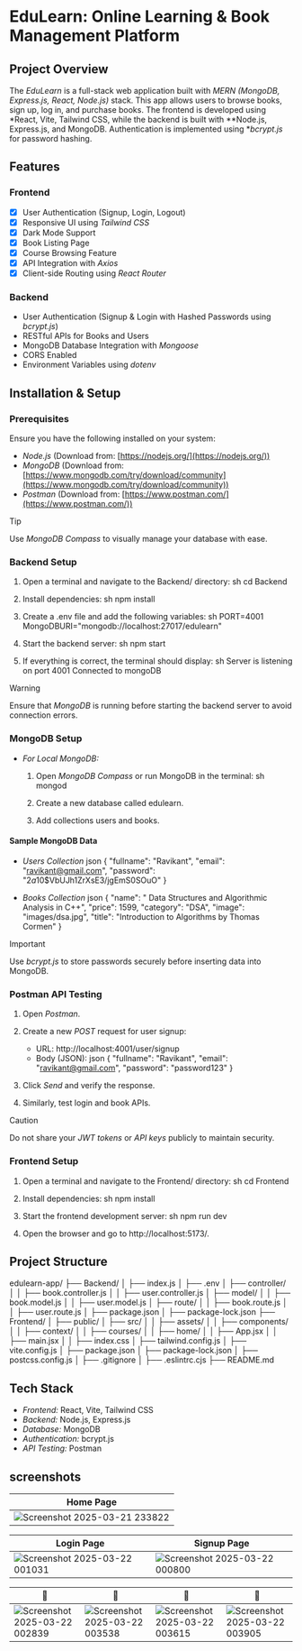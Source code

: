 # EduLearn: Online Learning & Book Management Platform 

## Project Overview
The *EduLearn* is a full-stack web application built with *MERN (MongoDB, Express.js, React, Node.js)* stack. This app allows users to browse books, sign up, log in, and purchase books. The frontend is developed using *React, Vite, Tailwind CSS, while the backend is built with **Node.js, Express.js, and MongoDB. Authentication is implemented using **bcrypt.js* for password hashing.

## Features
### Frontend
- [x] User Authentication (Signup, Login, Logout)
- [x] Responsive UI using *Tailwind CSS*
- [x] Dark Mode Support
- [x] Book Listing Page
- [x] Course Browsing Feature
- [x] API Integration with *Axios*
- [x] Client-side Routing using *React Router*

### Backend
- User Authentication (Signup & Login with Hashed Passwords using *bcrypt.js*)
- RESTful APIs for Books and Users
- MongoDB Database Integration with *Mongoose*
- CORS Enabled
- Environment Variables using *dotenv*

## Installation & Setup
### Prerequisites
Ensure you have the following installed on your system:
- *Node.js* (Download from: [https://nodejs.org/](https://nodejs.org/))
- *MongoDB* (Download from: [https://www.mongodb.com/try/download/community](https://www.mongodb.com/try/download/community))
- *Postman* (Download from: [https://www.postman.com/](https://www.postman.com/))

> [!TIP]
> Use *MongoDB Compass* to visually manage your database with ease.

### Backend Setup
1. Open a terminal and navigate to the Backend/ directory:
   sh
   cd Backend
   
2. Install dependencies:
   sh
   npm install
   
3. Create a .env file and add the following variables:
   sh
   PORT=4001
   MongoDBURI="mongodb://localhost:27017/edulearn"
   
4. Start the backend server:
   sh
   npm start
   
5. If everything is correct, the terminal should display:
   sh
   Server is listening on port 4001
   Connected to mongoDB
   

> [!WARNING]
> Ensure that *MongoDB* is running before starting the backend server to avoid connection errors.

### MongoDB Setup
- *For Local MongoDB:*
  1. Open *MongoDB Compass* or run MongoDB in the terminal:
     sh
     mongod
     
  2. Create a new database called edulearn.
  3. Add collections users and books.

#### Sample MongoDB Data
- *Users Collection*
  json
  {
    "fullname": "Ravikant",
    "email": "ravikant@gmail.com",
    "password": "$2a$10$VbUJh1ZrXsE3/jgEmS0SOuO"
  }
  
- *Books Collection*
  json
  {
    "name": " Data Structures and Algorithmic Analysis in C++",
    "price": 1599,
    "category": "DSA",
    "image": "images/dsa.jpg",
    "title": "Introduction to Algorithms by Thomas Cormen"
  }
  

> [!IMPORTANT]
> Use *bcrypt.js* to store passwords securely before inserting data into MongoDB.

### Postman API Testing
1. Open *Postman*.
2. Create a new *POST* request for user signup:
   - URL: http://localhost:4001/user/signup
   - Body (JSON):
     json
     {
       "fullname": "Ravikant",
       "email": "ravikant@gmail.com",
       "password": "password123"
     }
     
3. Click *Send* and verify the response.
4. Similarly, test login and book APIs.

> [!CAUTION]
> Do not share your *JWT tokens* or *API keys* publicly to maintain security.

### Frontend Setup
1. Open a terminal and navigate to the Frontend/ directory:
   sh
   cd Frontend
   
2. Install dependencies:
   sh
   npm install
   
3. Start the frontend development server:
   sh
   npm run dev
   
4. Open the browser and go to http://localhost:5173/.

## Project Structure

edulearn-app/
├── Backend/
│   ├── index.js
│   ├── .env
│   ├── controller/
│   │   ├── book.controller.js
│   │   ├── user.controller.js
│   ├── model/
│   │   ├── book.model.js
│   │   ├── user.model.js
│   ├── route/
│   │   ├── book.route.js
│   │   ├── user.route.js
│   ├── package.json
│   ├── package-lock.json
├── Frontend/
│   ├── public/
│   ├── src/
│   │   ├── assets/
│   │   ├── components/
│   │   ├── context/
│   │   ├── courses/
│   │   ├── home/
│   │   ├── App.jsx
│   │   ├── main.jsx
│   │   ├── index.css
│   ├── tailwind.config.js
│   ├── vite.config.js
│   ├── package.json
│   ├── package-lock.json
│   ├── postcss.config.js
│   ├── .gitignore
│   ├── .eslintrc.cjs
├── README.md


## Tech Stack
- *Frontend:* React, Vite, Tailwind CSS
- *Backend:* Node.js, Express.js
- *Database:* MongoDB
- *Authentication:* bcrypt.js
- *API Testing:* Postman

## screenshots

| Home Page |
|------|
| ![Screenshot 2025-03-21 233822](https://github.com/user-attachments/assets/2ce7aa92-d19a-4e9e-891b-a3b05ef0d305) |

| Login Page | Signup Page |
| ------ | ----- |
| ![Screenshot 2025-03-22 001031](https://github.com/user-attachments/assets/58fc44d7-b7df-4e49-822a-eaecad70867a) | ![Screenshot 2025-03-22 000800](https://github.com/user-attachments/assets/9077dbcb-7df7-4af1-956d-7687ce81069a) |

| 📱 | 📱 | 📱 | 📱 |
| -- | -- | -- | -- |
| ![Screenshot 2025-03-22 002839](https://github.com/user-attachments/assets/6409b126-0ad3-4660-a190-82573da0b3f0) | ![Screenshot 2025-03-22 003538](https://github.com/user-attachments/assets/d6875b4b-5eb0-4ee6-8b5d-d2d46ad57395) | ![Screenshot 2025-03-22 003615](https://github.com/user-attachments/assets/121b512f-5d18-4cff-8a42-d9424b98bf36) | ![Screenshot 2025-03-22 003905](https://github.com/user-attachments/assets/6c0245f7-7c56-4467-9257-a7c208cea456) |
